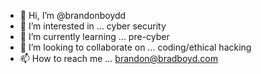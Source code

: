 - 👋 Hi, I’m @brandonboydd
- 👀 I’m interested in ... cyber security
- 🌱 I’m currently learning ... pre-cyber
- 💞️ I’m looking to collaborate on ... coding/ethical hacking
- 📫 How to reach me ... brandon@bradboyd.com


<!---
brandonboydd/brandonboydd is a ✨ special ✨ repository because its `README.md` (this file) appears on your GitHub profile.
You can click the Preview link to take a look at your changes.
--->
